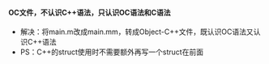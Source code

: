 #### OC文件，不认识C++语法，只认识OC语法和C语法
- 解决：将main.m改成main.mm，转成Object-C++文件，既认识OC语法又认识C++语法
- PS：C++的struct使用时不需要额外再写一个struct在前面
